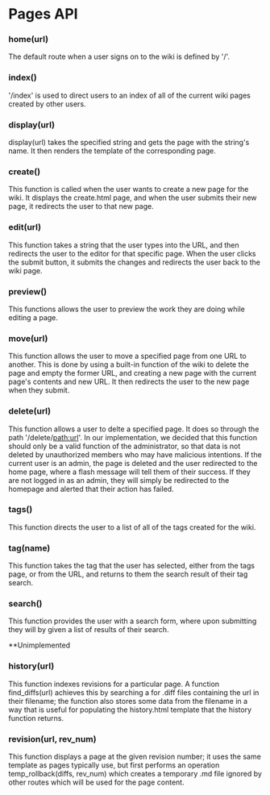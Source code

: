 # Pages API

### home(url)
The default route when a user signs on to the wiki is defined by '/'.

### index()
'/index' is used to direct users to an index of all of the current wiki pages created by other users.

### display(url)
display(url) takes the specified string and gets the page with the string's name. It then renders the template of the corresponding page.

### create()
This function is called when the user wants to create a new page for the wiki. It displays the create.html page, and when the user submits their new page, it redirects the user to that new page.

### edit(url)

This function takes a string that the user types into the URL, and then redirects the user to the editor for that specific page. When the user clicks the submit button, it submits the changes and redirects the user back to the wiki page.

### preview()

This functions allows the user to preview the work they are doing while editing a page.

### move(url)

This function allows the user to move a specified page from one URL to another. This is done by using a built-in function of the wiki to delete the page and empty the former URL, and creating a new page with the current page's contents and new URL. It then redirects the user to the new page when they submit.

### delete(url)

This function allows a user to delte a specified page. It does so through the path '/delete/<path:url>'. In our implementation, we decided that this function should only be a valid function of the administrator, so that data is not deleted by unauthorized members who may have malicious intentions. If the current user is an admin, the page is deleted and the user redirected to the home page, where a flash message will tell them of their success. If they are not logged in as an admin, they will simply be redirected to the homepage and alerted that their action has failed.

### tags()

This function directs the user to a list of all of the tags created for the wiki.

### tag(name)

This function takes the tag that the user has selected, either from the tags page, or from the URL, and returns to them the search result of their tag search.

### search()

This function provides the user with a search form, where upon submitting they will by given a list of results of their search.

**Unimplemented

### history(url)

This function indexes revisions for a particular page. A function find_diffs(url) achieves this by searching a for .diff files containing the url in their filename; the function also stores some data from the filename in a way that is useful for populating the history.html template that the history function returns.

### revision(url, rev_num)

This function displays a page at the given revision number; it uses the same template as pages typically use, but first performs an operation temp_rollback(diffs, rev_num) which creates a temporary .md file ignored by other routes which will be used for the page content.